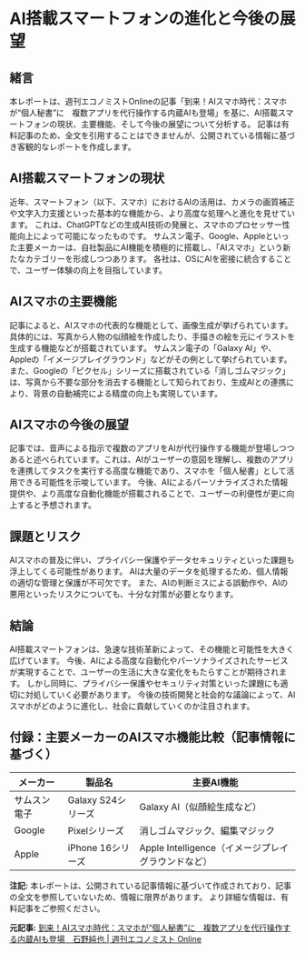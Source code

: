 # AI搭載スマートフォンの進化と今後の展望

## 緒言

本レポートは、週刊エコノミストOnlineの記事「到来！AIスマホ時代：スマホが“個人秘書”に　複数アプリを代行操作する内蔵AIも登場」を基に、AI搭載スマートフォンの現状、主要機能、そして今後の展望について分析する。  記事は有料記事のため、全文を引用することはできませんが、公開されている情報に基づき客観的なレポートを作成します。


## AI搭載スマートフォンの現状

近年、スマートフォン（以下、スマホ）におけるAIの活用は、カメラの画質補正や文字入力支援といった基本的な機能から、より高度な処理へと進化を見せています。  これは、ChatGPTなどの生成AI技術の発展と、スマホのプロセッサー性能向上によって可能になったものです。  サムスン電子、Google、Appleといった主要メーカーは、自社製品にAI機能を積極的に搭載し、「AIスマホ」という新たなカテゴリーを形成しつつあります。  各社は、OSにAIを密接に統合することで、ユーザー体験の向上を目指しています。


## AIスマホの主要機能

記事によると、AIスマホの代表的な機能として、画像生成が挙げられています。  具体的には、写真から人物の似顔絵を作成したり、手描きの絵を元にイラストを生成する機能などが搭載されています。  サムスン電子の「Galaxy AI」や、Appleの「イメージプレイグラウンド」などがその例として挙げられています。  また、Googleの「ピクセル」シリーズに搭載されている「消しゴムマジック」は、写真から不要な部分を消去する機能として知られており、生成AIとの連携により、背景の自動補完による精度の向上も実現しています。


## AIスマホの今後の展望

記事では、音声による指示で複数のアプリをAIが代行操作する機能が登場しつつあると述べられています。これは、AIがユーザーの意図を理解し、複数のアプリを連携してタスクを実行する高度な機能であり、スマホを「個人秘書」として活用できる可能性を示唆しています。  今後、AIによるパーソナライズされた情報提供や、より高度な自動化機能が搭載されることで、ユーザーの利便性が更に向上すると予想されます。


## 課題とリスク

AIスマホの普及に伴い、プライバシー保護やデータセキュリティといった課題も浮上してくる可能性があります。  AIは大量のデータを処理するため、個人情報の適切な管理と保護が不可欠です。  また、AIの判断ミスによる誤動作や、AIの悪用といったリスクについても、十分な対策が必要となります。


## 結論

AI搭載スマートフォンは、急速な技術革新によって、その機能と可能性を大きく広げています。  今後、AIによる高度な自動化やパーソナライズされたサービスが実現することで、ユーザーの生活に大きな変化をもたらすことが期待されます。  しかし同時に、プライバシー保護やセキュリティ対策といった課題にも適切に対処していく必要があります。  今後の技術開発と社会的な議論によって、AIスマホがどのように進化し、社会に貢献していくのか注目されます。


## 付録：主要メーカーのAIスマホ機能比較（記事情報に基づく）

| メーカー | 製品名 | 主要AI機能 |
|---|---|---|
| サムスン電子 | Galaxy S24シリーズ | Galaxy AI（似顔絵生成など） |
| Google | Pixelシリーズ | 消しゴムマジック、編集マジック |
| Apple | iPhone 16シリーズ | Apple Intelligence（イメージプレイグラウンドなど） |


**注記:** 本レポートは、公開されている記事情報に基づいて作成されており、記事の全文を参照していないため、情報に限界があります。  より詳細な情報は、有料記事をご参照ください。


**元記事:** [到来！AIスマホ時代：スマホが“個人秘書”に　複数アプリを代行操作する内蔵AIも登場　石野純也 | 週刊エコノミスト Online](https://weekly-economist.mainichi.jp/articles/20250218/se1/00m/020/059000c)